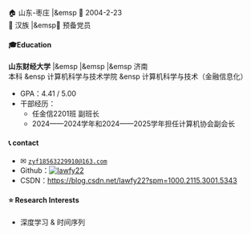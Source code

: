 🏠 山东-枣庄 |&emsp 📅 2004-2-23  
🎡 汉族 |&emsp🚩 预备党员

#### 🎓Education  
**山东财经大学**  |&emsp |&emsp |&emsp 济南<br>
本科  &ensp 计算机科学与技术学院 &ensp 计算机科学与技术（金融信息化）

- GPA：4.41 / 5.00
- 干部经历：
  - 任金信2201班 副班长
  - 2024——2024学年和2024——2025学年担任计算机协会副会长
 
#### 📞 contact
- ✉ <code>zyf18563229910@163.com</code>
- Github：[![Iawfy22](https://img.shields.io/badge/Iawfy22-github-blue?logo=github)](https://github.com/Iawfy22)
- CSDN：https://blog.csdn.net/Iawfy22?spm=1000.2115.3001.5343

#### ⭐ Research Interests  
- 深度学习 & 时间序列

